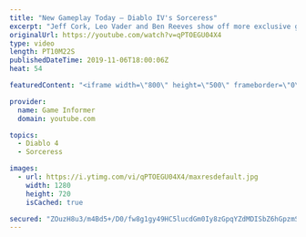 ```yaml
---
title: "New Gameplay Today – Diablo IV's Sorceress"
excerpt: "Jeff Cork, Leo Vader and Ben Reeves show off more exclusive gameplay of Diablo IV, which can be viewed without commentary at ..."
originalUrl: https://youtube.com/watch?v=qPTOEGU04X4
type: video
length: PT10M22S
publishedDateTime: 2019-11-06T18:00:06Z
heat: 54

featuredContent: "<iframe width=\"800\" height=\"500\" frameborder=\"0\" src=\"https://www.youtube.com/embed/qPTOEGU04X4\" allow=\"accelerometer; autoplay; encrypted-media; gyroscope; picture-in-picture\" allowfullscreen></iframe>"

provider:
  name: Game Informer
  domain: youtube.com

topics:
  - Diablo 4
  - Sorceress

images:
  - url: https://i.ytimg.com/vi/qPTOEGU04X4/maxresdefault.jpg
    width: 1280
    height: 720
    isCached: true

secured: "ZOuzH8u3/m4Bd5+/D0/fw8g1gy49HC5lucdGm0Iy8zGpqYZdMDISbZ6hGpzmSzElB6wA0b18HSflpaLBQXXZ+VK82h11fGTvdsvct+1CFUXc7R1O9Y0Eo658JDSwzF8Ugp1KTj7rNHrUcYCC72c38rKrZyQ2dUb3MrqikxFtrKJoFZ2DO2InXqbBhV5tF6QNRDo1SRc71u/IepZqoG/7h9wXkr+j4x0pGPu/L0vP9+Y/uH0f4dMcIMB1mZpOXCBywKDfGY3w/VO6FxWhmVQ3Tn+bIK/QTRclj/op2PsM+C7qpSRygY6Op+hulW8xTNe7E3lbfj2g04Bn/igjAVhp4mqSWkr96+5DjfOW/AaJxl0Ejeu3eo8MkZksQasIoix5TskrvBEyia+U2YogpGADPgCwX5rpyf7Lgj5e+rP9z4mNhi13gXLwVyQafbd6aCuw;ObhL4mL7jJKyMPDGzUmXeg=="
---
```


